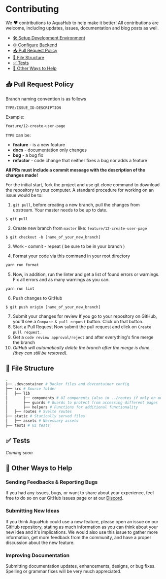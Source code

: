 # Contributing

We ❤️ contributions to AquaHub to help make it better!
All contributions are welcome, including updates, issues, documentation and blog posts as well.

- [🛠️ Setup Development Environment](#setup-development-environment)
- [⚙️ Configure Backend](#configure-backend)
- [📥 Pull Request Policy](#📥-pull-request-policy)
- [📂 File Structure](#file-structure)
- [✅ Tests](#tests)
- [💪 Other Ways to Help](#other-ways-to-help)

## 📥 Pull Request Policy

Branch naming convention is as follows

`TYPE/ISSUE_ID-DESCRIPTION`

Example:

```
feature/12-create-user-page
```

`TYPE` can be:

- **feature** - is a new feature
- **docs** - documentation only changes
- **bug** - a bug fix
- **refactor** - code change that neither fixes a bug nor adds a feature

**All PRs must include a commit message with the description of the changes made!**

For the initial start, fork the project and use git clone command to download the repository to your computer. A standard procedure for working on an issue would be to:

1. `git pull`, before creating a new branch, pull the changes from upstream. Your master needs to be up to date.

```
$ git pull
```

2. Create new branch from `master` like: `feature/12-create-user-page`<br/>

```
$ git checkout -b [name_of_your_new_branch]
```

3. Work - commit - repeat ( be sure to be in your branch )

4. Format your code via this command in your root directory

```bash
yarn run format
```

5. Now, in addition, run the linter and get a list of found errors or warnings. Fix all errors and as many warnings as you can.

```bash
yarn run lint
```

6. Push changes to GitHub

```
$ git push origin [name_of_your_new_branch]
```

7. Submit your changes for review
   If you go to your repository on GitHub, you'll see a `Compare & pull request` button. Click on that button.
8. Start a Pull Request
   Now submit the pull request and click on `Create pull request`.
9. Get a `code review approval/reject` and after everything's fine merge the branch
10. _GitHub will automatically delete the branch after the merge is done. (they can still be restored)._

## 📂 File Structure

```bash
.
├── .devcontainer # Docker files and devcontainer config
├── src # Source folder
│   ├── lib
│       ├── components # UI components (also in ../routes if only on one page needed)
│       ├── guards # Guards to protect from accessing different pages
│       ├── helpers # Functions for additional functionality
│   ├── routes # Svelte routes
├── static # Statically served files
│   ├── assets # Necessary assets
├── tests # UI tests
```

## ✅ Tests

_Coming soon_

## 💪 Other Ways to Help

### Sending Feedbacks & Reporting Bugs

If you had any issues, bugs, or want to share about your experience, feel free to do so on our GitHub issues page or at our [Discord](https://discord.gg/GjJNf7zhgy).

### Submitting New Ideas

If you think AquaHub could use a new feature, please open an issue on our GitHub repository, stating as much information as you can think about your new idea and it's implications. We would also use this issue to gather more information, get more feedback from the community, and have a proper discussion about the new feature.

### Improving Documentation

Submitting documentation updates, enhancements, designs, or bug fixes. Spelling or grammar fixes will be very much appreciated.
